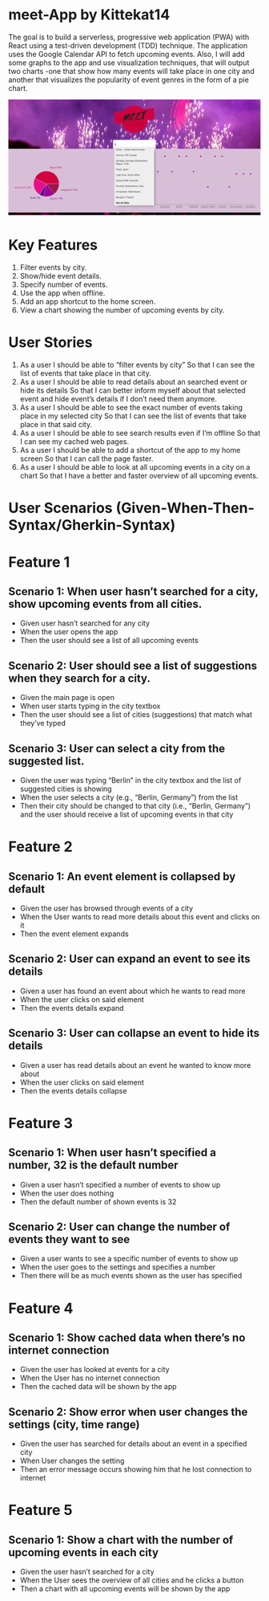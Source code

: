 # meet-App by Kittekat14
The goal is to build a serverless, progressive web application (PWA) with React using a test-driven 
development (TDD) technique. The application uses the Google Calendar API to fetch 
upcoming events. Also, I will add some graphs to the app and use visualization techniques, that will output two charts -one that show how many events will take place in one city and another that visualizes the popularity of event genres in the form of a pie chart.

![Final-Version-Screenshot](/src/images/Final-Screenshot.PNG)

# Key Features 
1. Filter events by city. 
2. Show/hide event details. 
3. Specify number of events. 
4. Use the app when offline. 
5. Add an app shortcut to the home screen. 
6. View a chart showing the number of upcoming events by city. 
 
# User Stories 
1.	As a user
I should be able to “filter events by city”
So that I can see the list of events that take place in that city.
2.	As a user
I should be able to read details about an searched event or hide its details
So that I can better inform myself about that selected event and hide event’s details if I don’t need them anymore.
3.	As a user
I should be able to see the exact number of events taking place in my selected city
So that I can see the list of events that take place in that said city.
4.	As a user
I should be able to see search results even if I’m offline
So that I can see my cached web pages.
5.	As a user
I should be able to add a shortcut of the app to my home screen
So that I can call the page faster.
6.	As a user
I should be able to look at all upcoming events in a city on a chart
So that I have a better and faster overview of all upcoming events.

# User Scenarios (Given-When-Then-Syntax/Gherkin-Syntax)
# Feature 1
## Scenario 1: When user hasn’t searched for a city, show upcoming events from all cities.
* Given user hasn’t searched for any city
* When the user opens the app
* Then the user should see a list of all upcoming events
## Scenario 2: User should see a list of suggestions when they search for a city.
* Given the main page is open
* When user starts typing in the city textbox
* Then the user should see a list of cities (suggestions) that match what they’ve typed
## Scenario 3: User can select a city from the suggested list.
* Given the user was typing “Berlin” in the city textbox and the list of suggested cities is showing
* When the user selects a city (e.g., “Berlin, Germany”) from the list
* Then their city should be changed to that city (i.e., “Berlin, Germany”) and the user should receive a list of upcoming events in that city
# Feature 2
## Scenario 1: An event element is collapsed by default
* Given the user has browsed through events of a city
* When the User wants to read more details about this event and clicks on it
* Then the event element expands 
## Scenario 2: User can expand an event to see its details
* Given a user has found an event about which he wants to read more 
* When the user clicks on said element
* Then the events details expand
## Scenario 3: User can collapse an event to hide its details
* Given a user has read details about an event he wanted to know more about
* When the user clicks on said element
* Then the events details collapse
# Feature 3
## Scenario 1: When user hasn’t specified a number, 32 is the default number
* Given a user hasn’t specified a number of events to show up
* When the user does nothing
* Then the default number of shown events is 32
## Scenario 2: User can change the number of events they want to see
* Given a user wants to see a specific number of events to show up
* When the user goes to the settings and specifies a number
* Then there will be as much events shown as the user has specified 
# Feature 4 
## Scenario 1: Show cached data when there’s no internet connection
* Given the user has looked at events for a city
* When the User has no internet connection   
* Then the cached data will be shown by the app
## Scenario 2: Show error when user changes the settings (city, time range)
* Given the user has searched for details about an event in a specified city
* When User changes the setting  
* Then an error message occurs showing him that he lost connection to internet
# Feature 5
## Scenario 1: Show a chart with the number of upcoming events in each city
* Given the user hasn’t searched for a city
* When the User sees the overview of all cities and he clicks a button  
* Then a chart with all upcoming events will be shown by the app
